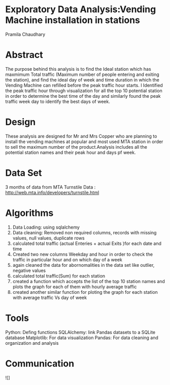 # Exploratory Data Analysis:Vending Machine installation in stations
Pramila Chaudhary

# Abstract
The purpose behind this analysis is to find the Ideal station which has maxmimum Total traffic (Maximum number of people entering and exiting the station), and find the ideal day of week and time duration in which the Vending Machine can refilled before the peak traffic hour starts. I Identified the peak traffic hour through visualization  for all the top 10 potential station in order to determine the best time of the day and similarly found the peak traffic week day to identify the best days of week.

# Design
These analysis are designed for Mr and Mrs Copper who are planning to install the vending machines at popular and most used MTA station in order to sell the maximum  number of the product.Analysis includes all the potential station names and their peak hour and days pf week.

# Data Set
3 months of data from MTA Turnstile Data : http://web.mta.info/developers/turnstile.html

# Algorithms
  1. Data Loading: using sqlalchemy
  2. Data cleaning: Removed non required columns, records with missing values, null values, duplicate rows
  3. calculated total traffic (actual Enteries + actual Exits )for each date and time 
  4. Created two new columns Weekday and hour in order to check the traffic in particular hour and on which day of a week
  5. again cleaned the data for abornomalities in the data set like outlier, negative values
  6. calculated total traffic(Sum) for each station
  7. created a function which accepts the list of the top 10 station names  and plots the graph for each of them with hourly average traffic
  8. created another similar function for ploting the graph for each station  with average traffic Vs day of week

# Tools
Python: Defing functions
SQLAlchemy: link Pandas datasets to a SQLite database
Matplotlib: For data visualization
Pandas: For data cleaning and organization and analysis

# Communication

![]


